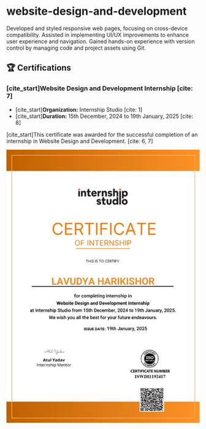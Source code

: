 # website-design-and-development
Developed and styled responsive web pages, focusing on cross-device compatibility.  Assisted in implementing UI/UX improvements to enhance user experience and navigation.  Gained hands-on experience with version control by managing code and project assets using Git.
<br>

## 🏆 Certifications

### [cite_start]Website Design and Development Internship [cite: 7]
* [cite_start]**Organization:** Internship Studio [cite: 1]
* [cite_start]**Duration:** 15th December, 2024 to 19th January, 2025 [cite: 8]

[cite_start]This certificate was awarded for the successful completion of an internship in Website Design and Development. [cite: 6, 7]

![Internship Studio Certificate](https://raw.githubusercontent.com/harikishor123/website-design-and-development/main/Internship%20Certificate.jpg)
